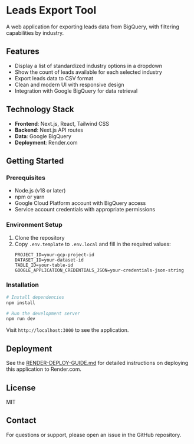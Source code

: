 # Leads Export Tool

A web application for exporting leads data from BigQuery, with filtering capabilities by industry.

## Features

- Display a list of standardized industry options in a dropdown
- Show the count of leads available for each selected industry
- Export leads data to CSV format
- Clean and modern UI with responsive design
- Integration with Google BigQuery for data retrieval

## Technology Stack

- **Frontend**: Next.js, React, Tailwind CSS
- **Backend**: Next.js API routes
- **Data**: Google BigQuery
- **Deployment**: Render.com

## Getting Started

### Prerequisites

- Node.js (v18 or later)
- npm or yarn
- Google Cloud Platform account with BigQuery access
- Service account credentials with appropriate permissions

### Environment Setup

1. Clone the repository
2. Copy `.env.template` to `.env.local` and fill in the required values:
   ```
   PROJECT_ID=your-gcp-project-id
   DATASET_ID=your-dataset-id
   TABLE_ID=your-table-id
   GOOGLE_APPLICATION_CREDENTIALS_JSON=your-credentials-json-string
   ```

### Installation

```bash
# Install dependencies
npm install

# Run the development server
npm run dev
```

Visit `http://localhost:3000` to see the application.

## Deployment

See the [RENDER-DEPLOY-GUIDE.md](./RENDER-DEPLOY-GUIDE.md) for detailed instructions on deploying this application to Render.com.

## License

MIT

## Contact

For questions or support, please open an issue in the GitHub repository.